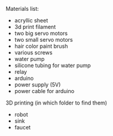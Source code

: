 Materials list:
- acryllic sheet
- 3d print filament
- two big servo motors
- two small servo motors
- hair color paint brush
- various screws
- water pump
- silicone tubing for water pump
- relay
- arduino
- power supply (5V)
- power cable for arduino


3D printing (in which folder to find them)
- robot
- sink
- faucet

